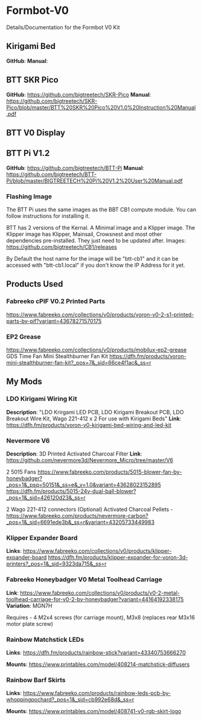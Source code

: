 # Formbot-V0
Details/Documentation for the Formbot V0 Kit

## Kirigami Bed
**GitHub**: 
**Manual**: 

## BTT SKR Pico
**GitHub**: https://github.com/bigtreetech/SKR-Pico
**Manual**: https://github.com/bigtreetech/SKR-Pico/blob/master/BTT%20SKR%20Pico%20V1.0%20Instruction%20Manual.pdf

## BTT V0 Display

## BTT Pi V1.2
**GitHub**: https://github.com/bigtreetech/BTT-Pi
**Manual**: https://github.com/bigtreetech/BTT-Pi/blob/master/BIGTREETECH%20Pi%20V1.2%20User%20Manual.pdf

### Flashing Image
The BTT Pi uses the same images as the BBT CB1 compute module. You can follow instructions for installing it.

BTT has 2 versions of the Kernal. A Minimal image and a Klipper image. The Klipper image has Klipper, Mainsail, Crowsnest and most other dependencies pre-installed. They just need to be updated after.
Images: https://github.com/bigtreetech/CB1/releases

By Default the host name for the image will be "btt-cb1" and it can be accessed with "btt-cb1.local" if you don't know the IP Address for it yet.

## Products Used
### Fabreeko cPIF V0.2 Printed Parts
https://www.fabreeko.com/collections/v0/products/voron-v0-2-s1-printed-parts-by-pif?variant=43678271570175

### EP2 Grease
https://www.fabreeko.com/collections/v0/products/mobilux-ep2-grease
GDS Time Fan Mini Stealthburner Fan Kit
https://dfh.fm/products/voron-mini-stealthburner-fan-kit?_pos=7&_sid=66ce4f1ac&_ss=r

## My Mods

### LDO Kirigami Wiring Kit

**Description**: "LDO Krirgami LED PCB, LDO Kirigami Breakout PCB, LDO Breakout Wire Kit, Wago 221-412 x 2 For use with Kirigami Beds"
**Link**: https://dfh.fm/products/voron-v0-kirigami-bed-wiring-and-led-kit

### Nevermore V6

**Description**: 3D Printed Activated Charcoal Filter
**Link**: https://github.com/nevermore3d/Nevermore_Micro/tree/master/V6

2 5015 Fans
https://www.fabreeko.com/products/5015-blower-fan-by-honeybadger?_pos=1&_psq=50151&_ss=e&_v=1.0&variant=43628023152895
https://dfh.fm/products/5015-24v-dual-ball-blower?_pos=1&_sid=426120d23&_ss=r

2 Wago 221-412 connectors (Optional)
Activated Charcoal Pellets - https://www.fabreeko.com/products/nevermore-carbon?_pos=1&_sid=6691ede3b&_ss=r&variant=43205733449983

### Klipper Expander Board
**Links**: 
https://www.fabreeko.com/collections/v0/products/klipper-expander-board
https://dfh.fm/products/klipper-expander-for-voron-3d-printers?_pos=1&_sid=9323da715&_ss=r

### Fabreeko Honeybadger V0 Metal Toolhead Carriage
**Link**: https://www.fabreeko.com/collections/v0/products/v0-2-metal-toolhead-carriage-for-v0-2-by-honeybadger?variant=44164192338175
**Variation**: MGN7H

Requires - 4 M2x4 screws (for carriage mount), M3x8 (replaces rear M3x16 motor plate screw)

### Rainbow Matchstick LEDs
**Links**:
https://dfh.fm/products/rainbow-stick?variant=43340753666270

**Mounts**: https://www.printables.com/model/408214-matchstick-diffusers

### Rainbow Barf Skirts
**Links**: 
https://www.fabreeko.com/products/rainbow-leds-pcb-by-whoppingpochard?_pos=1&_sid=cb992e68d&_ss=r

**Mounts**: https://www.printables.com/model/408741-v0-rgb-skirt-logo

